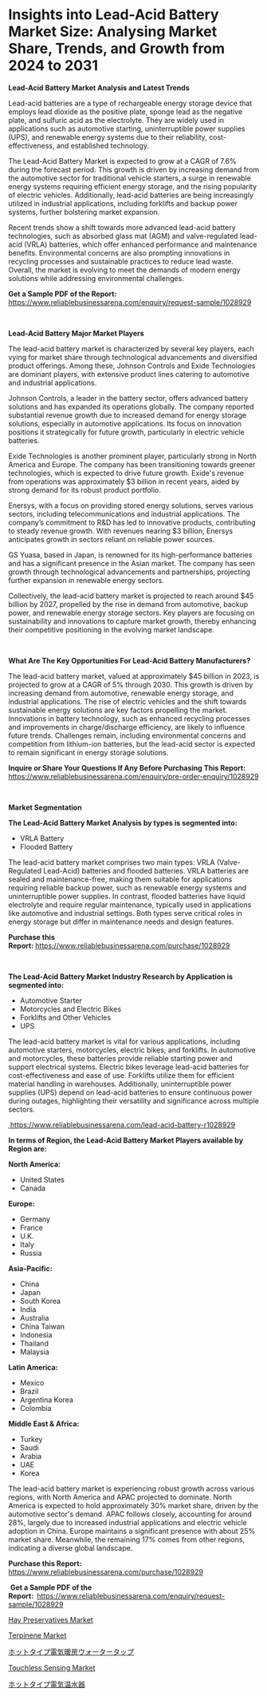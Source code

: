 <p><h1>Insights into Lead-Acid Battery Market Size: Analysing Market Share, Trends, and Growth from 2024 to 2031</h1></p><p><strong>Lead-Acid Battery Market Analysis and Latest Trends</strong></p>
<p><p>Lead-acid batteries are a type of rechargeable energy storage device that employs lead dioxide as the positive plate, sponge lead as the negative plate, and sulfuric acid as the electrolyte. They are widely used in applications such as automotive starting, uninterruptible power supplies (UPS), and renewable energy systems due to their reliability, cost-effectiveness, and established technology.</p><p>The Lead-Acid Battery Market is expected to grow at a CAGR of 7.6% during the forecast period. This growth is driven by increasing demand from the automotive sector for traditional vehicle starters, a surge in renewable energy systems requiring efficient energy storage, and the rising popularity of electric vehicles. Additionally, lead-acid batteries are being increasingly utilized in industrial applications, including forklifts and backup power systems, further bolstering market expansion.</p><p>Recent trends show a shift towards more advanced lead-acid battery technologies, such as absorbed glass mat (AGM) and valve-regulated lead-acid (VRLA) batteries, which offer enhanced performance and maintenance benefits. Environmental concerns are also prompting innovations in recycling processes and sustainable practices to reduce lead waste. Overall, the market is evolving to meet the demands of modern energy solutions while addressing environmental challenges.</p></p>
<p><strong>Get a Sample PDF of the Report:&nbsp;</strong> <a href="https://www.reliablebusinessarena.com/enquiry/request-sample/1028929">https://www.reliablebusinessarena.com/enquiry/request-sample/1028929</a></p>
<p>&nbsp;</p>
<p><strong>Lead-Acid Battery Major Market Players</strong></p>
<p><p>The lead-acid battery market is characterized by several key players, each vying for market share through technological advancements and diversified product offerings. Among these, Johnson Controls and Exide Technologies are dominant players, with extensive product lines catering to automotive and industrial applications. </p><p>Johnson Controls, a leader in the battery sector, offers advanced battery solutions and has expanded its operations globally. The company reported substantial revenue growth due to increased demand for energy storage solutions, especially in automotive applications. Its focus on innovation positions it strategically for future growth, particularly in electric vehicle batteries.</p><p>Exide Technologies is another prominent player, particularly strong in North America and Europe. The company has been transitioning towards greener technologies, which is expected to drive future growth. Exide's revenue from operations was approximately $3 billion in recent years, aided by strong demand for its robust product portfolio.</p><p>Enersys, with a focus on providing stored energy solutions, serves various sectors, including telecommunications and industrial applications. The company’s commitment to R&D has led to innovative products, contributing to steady revenue growth. With revenues nearing $3 billion, Enersys anticipates growth in sectors reliant on reliable power sources.</p><p>GS Yuasa, based in Japan, is renowned for its high-performance batteries and has a significant presence in the Asian market. The company has seen growth through technological advancements and partnerships, projecting further expansion in renewable energy sectors.</p><p>Collectively, the lead-acid battery market is projected to reach around $45 billion by 2027, propelled by the rise in demand from automotive, backup power, and renewable energy storage sectors. Key players are focusing on sustainability and innovations to capture market growth, thereby enhancing their competitive positioning in the evolving market landscape.</p></p>
<p>&nbsp;</p>
<p><strong>What Are The Key Opportunities For Lead-Acid Battery Manufacturers?</strong></p>
<p><p>The lead-acid battery market, valued at approximately $45 billion in 2023, is projected to grow at a CAGR of 5% through 2030. This growth is driven by increasing demand from automotive, renewable energy storage, and industrial applications. The rise of electric vehicles and the shift towards sustainable energy solutions are key factors propelling the market. Innovations in battery technology, such as enhanced recycling processes and improvements in charge/discharge efficiency, are likely to influence future trends. Challenges remain, including environmental concerns and competition from lithium-ion batteries, but the lead-acid sector is expected to remain significant in energy storage solutions.</p></p>
<p><strong>Inquire or Share Your Questions If Any Before Purchasing This Report:</strong> <a href="https://www.reliablebusinessarena.com/enquiry/pre-order-enquiry/1028929">https://www.reliablebusinessarena.com/enquiry/pre-order-enquiry/1028929</a></p>
<p>&nbsp;</p>
<p><strong>Market Segmentation</strong></p>
<p><strong>The Lead-Acid Battery Market Analysis by types is segmented into:</strong></p>
<p><ul><li>VRLA Battery</li><li>Flooded Battery</li></ul></p>
<p><p>The lead-acid battery market comprises two main types: VRLA (Valve-Regulated Lead-Acid) batteries and flooded batteries. VRLA batteries are sealed and maintenance-free, making them suitable for applications requiring reliable backup power, such as renewable energy systems and uninterruptible power supplies. In contrast, flooded batteries have liquid electrolyte and require regular maintenance, typically used in applications like automotive and industrial settings. Both types serve critical roles in energy storage but differ in maintenance needs and design features.</p></p>
<p><strong>Purchase this Report:&nbsp;</strong><a href="https://www.reliablebusinessarena.com/purchase/1028929">https://www.reliablebusinessarena.com/purchase/1028929</a></p>
<p>&nbsp;</p>
<p><strong>The Lead-Acid Battery Market Industry Research by Application is segmented into:</strong></p>
<p><ul><li>Automotive Starter</li><li>Motorcycles and Electric Bikes</li><li>Forklifts and Other Vehicles</li><li>UPS</li></ul></p>
<p><p>The lead-acid battery market is vital for various applications, including automotive starters, motorcycles, electric bikes, and forklifts. In automotive and motorcycles, these batteries provide reliable starting power and support electrical systems. Electric bikes leverage lead-acid batteries for cost-effectiveness and ease of use. Forklifts utilize them for efficient material handling in warehouses. Additionally, uninterruptible power supplies (UPS) depend on lead-acid batteries to ensure continuous power during outages, highlighting their versatility and significance across multiple sectors.</p></p>
<p><a href="https://www.reliablebusinessarena.com/lead-acid-battery-r1028929">&nbsp;https://www.reliablebusinessarena.com/lead-acid-battery-r1028929</a></p>
<p><strong>In terms of Region, the Lead-Acid Battery Market Players available by Region are:</strong></p>
<p>
    <p> <strong> North America: </strong>
        <ul>
            <li>United States</li>
            <li>Canada</li>
        </ul>
        </p> 
    <p> <strong> Europe: </strong>
        <ul>
            <li>Germany</li>
            <li>France</li>
            <li>U.K.</li>
            <li>Italy</li>
            <li>Russia</li>
        </ul>
        </p> 
    <p> <strong> Asia-Pacific: </strong>
        <ul>
            <li>China</li>
            <li>Japan</li>
            <li>South Korea</li>
            <li>India</li>
            <li>Australia</li>
            <li>China Taiwan</li>
            <li>Indonesia</li>
            <li>Thailand</li>
            <li>Malaysia</li>
        </ul>
        </p> 
    <p> <strong> Latin America: </strong>
        <ul>
            <li>Mexico</li>
            <li>Brazil</li>
            <li>Argentina Korea</li>
            <li>Colombia</li>
        </ul>
        </p> 
    <p> <strong> Middle East & Africa: </strong>
        <ul>
            <li>Turkey</li>
            <li>Saudi</li>
            <li>Arabia</li>
            <li>UAE</li>
            <li>Korea</li>
        </ul>
    </p>
    </p>
<p><p>The lead-acid battery market is experiencing robust growth across various regions, with North America and APAC projected to dominate. North America is expected to hold approximately 30% market share, driven by the automotive sector's demand. APAC follows closely, accounting for around 28%, largely due to increased industrial applications and electric vehicle adoption in China. Europe maintains a significant presence with about 25% market share. Meanwhile, the remaining 17% comes from other regions, indicating a diverse global landscape.</p></p>
<p><strong>Purchase this Report: </strong><a href="https://www.reliablebusinessarena.com/purchase/1028929">https://www.reliablebusinessarena.com/purchase/1028929</a></p>
<p>&nbsp;<strong>Get a Sample PDF of the Report:&nbsp;&nbsp;</strong><a href="https://www.reliablebusinessarena.com/enquiry/request-sample/1028929">https://www.reliablebusinessarena.com/enquiry/request-sample/1028929</a></p>
<p><strong></strong></p>
<p><p><a href="https://issuu.com/reportprime-2/docs/hay-preservatives-market-size-2030._a2dcf6c8da15ac">Hay Preservatives Market</a></p><p><a href="https://issuu.com/reportprime-2/docs/terpinene-market-size-2030.pptx_4c1873dfcad614">Terpinene Market</a></p><p><a href="https://medium.com/@giannicrona2023/hot-type-electric-heating-water-tap-895192ccfd0d">ホットタイプ電気暖房ウォータータップ</a></p><p><a href="https://www.linkedin.com/pulse/what-current-future-prospects-touchless-sensing-market-analysis-w6qsf?trackingId=zZwHBqWdS7uVe1v74LHfTw%3D%3D">Touchless Sensing Market</a></p><p><a href="https://medium.com/@giannicrona2023/hot-type-electric-water-heater-market-%E3%81%AF-%E3%82%B3%E3%82%B9%E3%83%88%E7%AE%A1%E7%90%86%E3%81%A8%E5%8A%B9%E7%8E%87%E5%90%91%E4%B8%8A%E3%82%92%E5%84%AA%E5%85%88%E3%81%97%E3%81%BE%E3%81%99-%E3%81%95%E3%82%89%E3%81%AB-%E5%A0%B1%E5%91%8A%E6%9B%B8%E3%81%AF%E5%B8%82%E5%A0%B4%E3%81%AE%E9%9C%80%E8%A6%81%E9%9D%A2%E3%81%A8%E4%BE%9B%E7%B5%A6%E9%9D%A2%E3%81%AE%E4%B8%A1%E6%96%B9%E3%82%92%E3%82%AB%E3%83%90%E3%83%BC%E3%81%97%E3%81%A6%E3%81%84%E3%81%BE%E3%81%99-hot-type-bd677ca256c6?postPublishedType=initial">ホットタイプ電気温水器</a></p></p>
